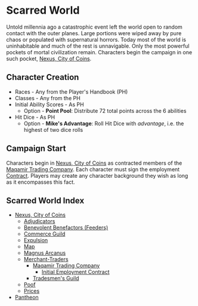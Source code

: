 # Scarred World
Untold millennia ago a catastrophic event left the world open to random contact with the outer planes. Large portions were wiped away by pure chaos or populated with supernatural horrors. Today most of the world is uninhabitable and much of the rest is unnavigable. Only the most powerful pockets of mortal civilization remain. Characters begin the campaign in one such pocket, [Nexus, City of Coins](./city-of-coins.md).

## Character Creation
* Races - Any from the Player's Handbook (PH)
* Classes - Any from the PH
* Initial Ability Scores - As PH
    * Option - **Point Pool**: Distribute 72 total points across the 6 abilities
* Hit Dice - As PH
    * Option - **Mike's Advantage**: Roll Hit Dice with *advantage*, i.e. the highest of two dice rolls

## Campaign Start
Characters begin in [Nexus, City of Coins](./city-of-coins.md) as contracted members of the [Maqamir Trading Company](./maqamir.md). Each character must sign the employment [Contract](./contract.md). Players may create any character background they wish as long as it encompasses this fact.

## Scarred World Index
* [Nexus, City of Coins](./city-of-coins.md)
    * [Adjudicators](./adjudicators.md)
    * [Benevolent Benefactors (Feeders)](./feeders.md)
    * [Commerce Guild](./commerce-guild.md)
    * [Expulsion](./expulsion.md)
    * [Map](./city-of-coins-map.png)
    * [Magnus Arcanus](./magnus-arcanus.md)
    * [Merchant-Traders](./merchant-traders.md)
        * [Maqamir Trading Company](./maqamir.md)
            *  [Initial Employment Contract](./contract.md)
        * [Tradesmen's Guild](./tradesmens-guild.md)
    * [Poof](./poof.md)
    * [Prices](./prices.md)
* [Pantheon](./pantheon.md)